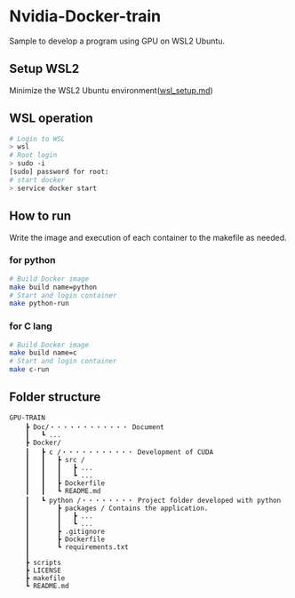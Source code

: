 # Nvidia-Docker-train
Sample to develop a program using GPU on WSL2 Ubuntu.

## Setup WSL2
Minimize the WSL2 Ubuntu environment([wsl_setup.md](./Doc/wsl_setup.md))

## WSL operation
```bash
# Login to WSL
> wsl
# Root login
> sudo -i
[sudo] password for root:
# start docker
> service docker start
```

## How to run
Write the image and execution of each container to the makefile as needed.

### for python 
```bash
# Build Docker image
make build name=python
# Start and login container
make python-run
```
### for C lang
```bash
# Build Docker image
make build name=c
# Start and login container
make c-run
```

## Folder structure
```
GPU-TRAIN
    ┣ Doc/・・・・・・・・・・・・ Document
    ┃   ┗ ...
    ┣ Docker/
    ┃   ┣ c /・・・・・・・・・・・ Development of CUDA
    ┃   ┃   ┣ src /
    ┃   ┃   ┃   ┣ ...
    ┃   ┃   ┃   ┗ ...
    ┃   ┃   ┣ Dockerfile
    ┃   ┃   ┗ README.md
    ┃   ┗ python /・・・・・・・・ Project folder developed with python
    ┃       ┣ packages / Contains the application.
    ┃       ┃   ┣ ...
    ┃       ┃   ┗ ...
    ┃       ┣ .gitignore
    ┃       ┣ Dockerfile
    ┃       ┗ requirements.txt
    ┃
    ┣ scripts
    ┣ LICENSE
    ┣ makefile
    ┗ README.md
```